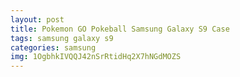 ```yaml
---
layout: post
title: Pokemon GO Pokeball Samsung Galaxy S9 Case
tags: samsung galaxy s9
categories: samsung
img: 1OgbhkIVQQJ42nSrRtidHq2X7hNGdMOZS
---
```

